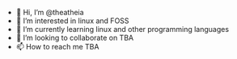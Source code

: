 - 👋 Hi, I’m @theatheia
- 👀 I’m interested in linux and FOSS
- 🌱 I’m currently learning linux and other programming languages
- 💞️ I’m looking to collaborate on TBA
- 📫 How to reach me TBA

<!---
theatheia/theatheia is a ✨ special ✨ repository because its `README.md` (this file) appears on your GitHub profile.
You can click the Preview link to take a look at your changes.
--->
